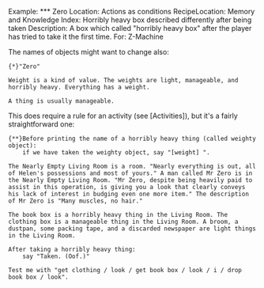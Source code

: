 Example: *** Zero
Location: Actions as conditions
RecipeLocation: Memory and Knowledge
Index: Horribly heavy box described differently after being taken
Description: A box which called "horribly heavy box" after the player has tried to take it the first time.
For: Z-Machine

  
The names of objects might want to change also:

  

``` inform7
{*}"Zero"

Weight is a kind of value. The weights are light, manageable, and horribly heavy. Everything has a weight.

A thing is usually manageable.
```

  
This does require a rule for an activity (see [Activities]), but it's a fairly straightforward one:

  

``` inform7
{**}Before printing the name of a horribly heavy thing (called weighty object):
	if we have taken the weighty object, say "[weight] ".

The Nearly Empty Living Room is a room. "Nearly everything is out, all of Helen's possessions and most of yours." A man called Mr Zero is in the Nearly Empty Living Room. "Mr Zero, despite being heavily paid to assist in this operation, is giving you a look that clearly conveys his lack of interest in budging even one more item." The description of Mr Zero is "Many muscles, no hair."

The book box is a horribly heavy thing in the Living Room. The clothing box is a manageable thing in the Living Room. A broom, a dustpan, some packing tape, and a discarded newspaper are light things in the Living Room.

After taking a horribly heavy thing:
	say "Taken. (Oof.)"

Test me with "get clothing / look / get book box / look / i / drop book box / look".
```

